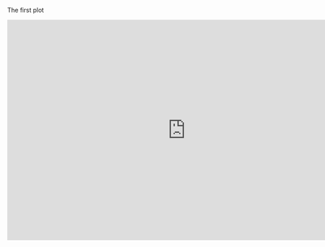 The first plot

<iframe width="820" height="507" seamless frameborder="0" scrolling="no" src="https://docs.google.com/spreadsheets/d/e/2PACX-1vTQjQLckyE_T9gzWvqSDP5LXqTPIO12PBE2Nob0rLDSjIXKAJXyy1T9_QT1iwfZiPNloR3jVLGIGjdJ/pubchart?oid=808957904&amp;format=interactive"></iframe>

